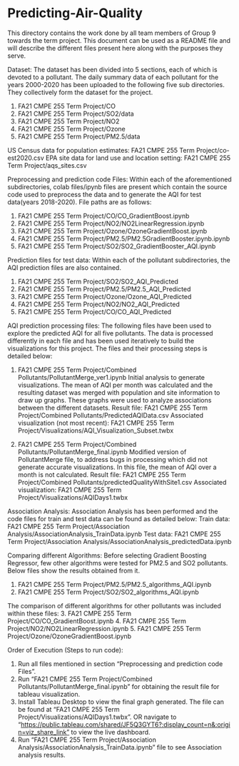 # Predicting-Air-Quality



This directory contains the work done by all team members of Group 9 towards the term project. This document can be used as a README file and will describe the different files present here along with the purposes they serve.

Dataset:
The dataset has been divided into 5 sections, each of which is devoted to a pollutant. The daily summary data of each pollutant for the years 2000-2020 has been uploaded to the following five sub directories. They collectively form the dataset for the project.
1.	FA21 CMPE 255 Term Project/CO
2.	FA21 CMPE 255 Term Project/SO2/data
3.	FA21 CMPE 255 Term Project/NO2
4.	FA21 CMPE 255 Term Project/Ozone
5.	FA21 CMPE 255 Term Project/PM2.5/data

US Census data for population estimates: FA21 CMPE 255 Term Project/co-est2020.csv
EPA site data for land use and location setting: FA21 CMPE 255 Term Project/aqs_sites.csv  

Preprocessing and prediction code Files:
Within each of the aforementioned subdirectories, colab files/ipynb files are present which contain the source code used to preprocess the data and to generate the AQI for test data(years 2018-2020). File paths are as follows:
1.	FA21 CMPE 255 Term Project/CO/CO_GradientBoost.ipynb 
2.	FA21 CMPE 255 Term Project/NO2/NO2LinearRegression.ipynb
3.	FA21 CMPE 255 Term Project/Ozone/OzoneGradientBoost.ipynb
4.	FA21 CMPE 255 Term Project/PM2.5/PM2.5GradientBooster.ipynb.ipynb
5.	FA21 CMPE 255 Term Project/SO2/SO2_GradientBooster_AQI.ipynb

Prediction files for test data:
Within each of the pollutant subdirectories, the AQI prediction files are also contained.
1.	FA21 CMPE 255 Term Project/SO2/SO2_AQI_Predicted 
2.	FA21 CMPE 255 Term Project/PM2.5/PM2.5_AQI_Predicted
3.	FA21 CMPE 255 Term Project/Ozone/Ozone_AQI_Predicted
4.	FA21 CMPE 255 Term Project/NO2/NO2_AQI_Predicted
5.	FA21 CMPE 255 Term Project/CO/CO_AQI_Predicted

AQI prediction processing files:
The following files have been used to explore the predicted AQI for all five pollutants. The data is processed differently in each file and has been used iteratively to build the visualizations for this project. The files and their processing steps is detailed below:
1.	FA21 CMPE 255 Term Project/Combined Pollutants/PollutantMerge_ver1.ipynb
Initial analysis to generate visualizations. The mean of AQI per month was calculated and the resulting dataset was merged with population and site information to draw up graphs. These graphs were used to analyze associations between the different datasets.
Result file: FA21 CMPE 255 Term Project/Combined Pollutants/PredictedAQIData.csv
Associated visualization (not most recent): FA21 CMPE 255 Term Project/Visualizations/AQI_Visualization_Subset.twbx

2.	FA21 CMPE 255 Term Project/Combined Pollutants/PollutantMerge_final.ipynb
Modified version of PollutantMerge file, to address bugs in processing which did not generate accurate visualizations. In this file, the mean of AQI over a month is not calculated.
Result file: FA21 CMPE 255 Term Project/Combined Pollutants/predictedQualityWithSite1.csv
Associated visualization: FA21 CMPE 255 Term Project/Visualizations/AQIDays1.twbx

Association Analysis:
Association Analysis has been performed and the code files for train and test data can be found as detailed below: 
Train data: FA21 CMPE 255 Term Project/Association Analysis/AssociationAnalysis_TrainData.ipynb
Test data: FA21 CMPE 255 Term Project/Association Analysis/AssociationAnalysis_predictedData.ipynb

Comparing different Algorithms:
Before selecting Gradient Boosting Regressor, few other algorithms were tested for PM2.5 and SO2 pollutants. Below files show the results obtained from it.
1.	FA21 CMPE 255 Term Project/PM2.5/PM2.5_algorithms_AQI.ipynb
2.	FA21 CMPE 255 Term Project/SO2/SO2_algorithms_AQI.ipynb

The comparison of different algorithms for other pollutants was included within these files:
3.	FA21 CMPE 255 Term Project/CO/CO_GradientBoost.ipynb 
4.	FA21 CMPE 255 Term Project/NO2/NO2LinearRegression.ipynb
5.	FA21 CMPE 255 Term Project/Ozone/OzoneGradientBoost.ipynb



Order of Execution (Steps to run code):
1.	Run all files mentioned in section “Preprocessing and prediction code Files”.
2.	Run “FA21 CMPE 255 Term Project/Combined Pollutants/PollutantMerge_final.ipynb” for obtaining the result file for tableau visualization.
3.	Install Tableau Desktop to view the final graph generated. The file can be found at  “FA21 CMPE 255 Term Project/Visualizations/AQIDays1.twbx”. OR navigate to “https://public.tableau.com/shared/JF5Q3GYT6?:display_count=n&:origin=viz_share_link” to view the live dashboard.
4.	Run “FA21 CMPE 255 Term Project/Association Analysis/AssociationAnalysis_TrainData.ipynb” file to see Association analysis results.

